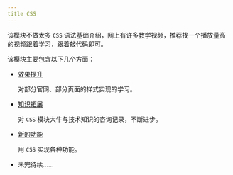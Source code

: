 ```yaml
---
title CSS
---
```

该模块不做太多 `CSS` 语法基础介绍，网上有许多教学视频，推荐找一个播放量高的视频跟着学习，跟着敲代码即可。

该模块主要包含以下几个方面：

- [效果提升](/learn/CSS/效果提升/巧用伪类)

  对部分官网、部分页面的样式实现的学习。

- [知识拓展](/learn/CSS/知识拓展/BEM)

  对 `CSS` 模块大牛与技术知识的咨询记录，不断进步。

- [新的功能](/learn/CSS/新的功能/vmin与vmax)

  用 `CSS` 实现各种功能。

- 未完待续......